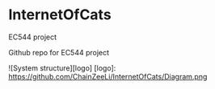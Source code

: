 # InternetOfCats
EC544 project

Github repo for EC544 project


![System structure][logo]
[logo]: https://github.com/ChainZeeLi/InternetOfCats/Diagram.png